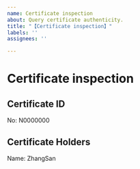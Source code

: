 ```yaml
---
name: Certificate inspection
about: Query certificate authenticity.
title: "【Certificate inspection】"
labels: ''
assignees: ''

---
```


# Certificate inspection

## Certificate ID
No: N0000000
## Certificate Holders
Name: ZhangSan
[^_^]: END
